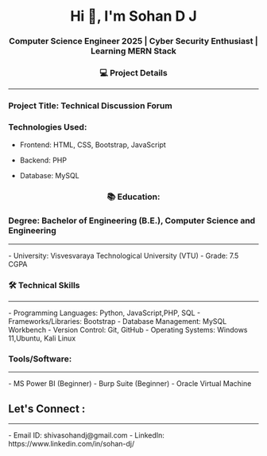 <h1 align="center">Hi 👋, I'm Sohan D J</h1>
<h3 align="center">Computer Science Engineer 2025 | Cyber Security Enthusiast | Learning MERN Stack </h3>

<h3 align="center"> 💻 Project Details </h3>
<hr>
<h3> Project Title: Technical Discussion Forum </h3>
<h3> Technologies Used:</h3>

- Frontend: HTML, CSS, Bootstrap, JavaScript
  
- Backend: PHP
  
- Database: MySQL 

<h3 align="center"> 📚 Education: </h3>
 
### Degree: Bachelor of Engineering (B.E.), Computer Science and Engineering
<hr>
- University: Visvesvaraya Technological University (VTU)
- Grade: 7.5 CGPA

### 🛠️ Technical Skills
<hr>
- Programming Languages: Python, JavaScript,PHP, SQL
- Frameworks/Libraries: Bootstrap
- Database Management: MySQL Workbench
- Version Control: Git, GitHub
- Operating Systems: Windows 11,Ubuntu, Kali Linux

### Tools/Software:
<hr>
- MS Power BI (Beginner)
- Burp Suite (Beginner)
- Oracle Virtual Machine

## Let's Connect : 
<hr>
- Email ID: shivasohandj@gmail.com 
- LinkedIn: https://www.linkedin.com/in/sohan-dj/ 
